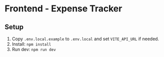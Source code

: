# Frontend - Expense Tracker

## Setup
1. Copy `.env.local.example` to `.env.local` and set `VITE_API_URL` if needed.
2. Install: `npm install`
3. Run dev: `npm run dev`
